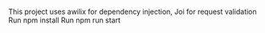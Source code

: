 This project uses awilix for dependency injection, Joi for request validation
Run npm install
Run npm run start